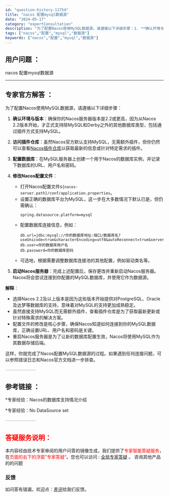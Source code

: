 ```yaml
---
id: "question-history-11754"
title: "nacos 配置mysql数据源"
date: "2024-05-17"
category: "expertConsultation"
description: "为了配置Nacos使用MySQL数据源，请遵循以下详细步骤：1. **确认环境与版本**：确保你的Nacos服务器版本是2.2或更高，因为从Nacos 2.2版本开始，才正式支持除MySQL和Derby之外的其他数据库类型，包括通过插件方式支持MySQL。2. **访问插件仓库**：虽然Nacos官"
tags: ["nacos","配置","mysql","数据源"]
keywords: ["nacos","配置","mysql","数据源"]
---
```


## 用户问题 ： 
 nacos 配置mysql数据源  

---------------
## 专家官方解答 ：

为了配置Nacos使用MySQL数据源，请遵循以下详细步骤：

1. **确认环境与版本**：确保你的Nacos服务器版本是2.2或更高，因为从Nacos 2.2版本开始，才正式支持除MySQL和Derby之外的其他数据库类型，包括通过插件方式支持MySQL。

2. **访问插件仓库**：虽然Nacos官方默认支持MySQL，无需额外插件，但你仍然可以查看[Nacos插件仓库](https://github.com/nacos-group/nacos-plugin)以获取最新的信息或针对特定需求的插件。

3. **配置数据库**：在MySQL服务器上创建一个用于Nacos的数据库实例，并记录下数据库的URL、用户名和密码。

4. **修改Nacos配置文件**：
   - 打开Nacos配置文件`${nacos-server.path}/conf/application.properties`。
   - 设置正确的数据库平台为MySQL，这一步在大多数情况下默认已是，但仍需确认：
     ```
     spring.datasource.platform=mysql
     ```
   - 配置数据库连接信息，例如：
     ```
     db.url=jdbc:mysql://你的数据库地址:端口/数据库名?useUnicode=true&characterEncoding=utf8&autoReconnect=true&serverTimezone=UTC
     db.user=你的数据库用户名
     db.password=你的数据库密码
     ```
   - 可选地，根据需要调整数据库连接池的其他配置，例如驱动类名等。

5. **启动Nacos服务器**：完成上述配置后，保存更改并重新启动Nacos服务器。Nacos将会尝试连接到你配置的MySQL数据库，并使用它作为数据源。

**解释**：
- 选择Nacos 2.2及以上版本是因为这些版本开始提供对PostgreSQL、Oracle及达梦等数据库的支持，意味着对MySQL的支持更加成熟稳定。
- 虽然直接支持MySQL而无需额外插件，查看插件仓库是为了获取最新更新或针对特殊需求的解决方案。
- 配置文件的修改是核心步骤，确保Nacos知道如何连接到你的MySQL数据库，正确设置URL、用户名和密码是关键。
- 重启Nacos服务器是为了让新的数据库配置生效，Nacos将使用MySQL作为其数据存储后端。

这样，你就完成了Nacos配置MySQL数据源的过程。如果遇到任何连接问题，可以参照错误日志和Nacos官方文档进一步排查。


<font color="#949494">---------------</font> 


## 参考链接 ：

*专家经验：Nacos的数据库支持情况介绍 
 
 *专家经验：No DataSource set 


 <font color="#949494">---------------</font> 
 


## <font color="#FF0000">答疑服务说明：</font> 

本内容经由技术专家审阅的用户问答的镜像生成，我们提供了<font color="#FF0000">专家智能答疑服务</font>，在<font color="#FF0000">页面的右下的浮窗”专家答疑“</font>。您也可以访问 : [全局专家答疑](https://answer.opensource.alibaba.com/docs/intro) 。 咨询其他产品的的问题

### 反馈
如问答有错漏，欢迎点：[差评](https://ai.nacos.io/user/feedbackByEnhancerGradePOJOID?enhancerGradePOJOId=13781)给我们反馈。
